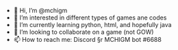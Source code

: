 - 👋 Hi, I’m @mchigm
- 👀 I’m interested in different types of games ane codes
- 🌱 I’m currently learning python, html, and hopefully java
- 💞️ I’m looking to collaborate on a game (not GOW)
- 📫 How to reach me: Discord §r MCHIGM bot #6688
<!---
mchigm/mchigm is a ✨ special ✨ repository because its `README.md` (this file) appears on your GitHub profile.
You can click the Preview link to take a look at your changes.
--->
